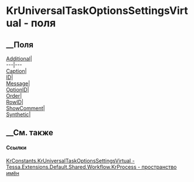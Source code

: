 # KrUniversalTaskOptionsSettingsVirtual - поля
##  __Поля
[Additional](F_Tessa_Extensions_Default_Shared_Workflow_KrProcess_KrConstants_KrUniversalTaskOptionsSettingsVirtual_Additional.htm)|  
---|---  
[Caption](F_Tessa_Extensions_Default_Shared_Workflow_KrProcess_KrConstants_KrUniversalTaskOptionsSettingsVirtual_Caption.htm)|  
[ID](F_Tessa_Extensions_Default_Shared_Workflow_KrProcess_KrConstants_KrUniversalTaskOptionsSettingsVirtual_ID.htm)|  
[Message](F_Tessa_Extensions_Default_Shared_Workflow_KrProcess_KrConstants_KrUniversalTaskOptionsSettingsVirtual_Message.htm)|  
[OptionID](F_Tessa_Extensions_Default_Shared_Workflow_KrProcess_KrConstants_KrUniversalTaskOptionsSettingsVirtual_OptionID.htm)|  
[Order](F_Tessa_Extensions_Default_Shared_Workflow_KrProcess_KrConstants_KrUniversalTaskOptionsSettingsVirtual_Order.htm)|  
[RowID](F_Tessa_Extensions_Default_Shared_Workflow_KrProcess_KrConstants_KrUniversalTaskOptionsSettingsVirtual_RowID.htm)|  
[ShowComment](F_Tessa_Extensions_Default_Shared_Workflow_KrProcess_KrConstants_KrUniversalTaskOptionsSettingsVirtual_ShowComment.htm)|  
[Synthetic](F_Tessa_Extensions_Default_Shared_Workflow_KrProcess_KrConstants_KrUniversalTaskOptionsSettingsVirtual_Synthetic.htm)|  
## __См. также
#### Ссылки
[KrConstants.KrUniversalTaskOptionsSettingsVirtual -
](T_Tessa_Extensions_Default_Shared_Workflow_KrProcess_KrConstants_KrUniversalTaskOptionsSettingsVirtual.htm)
[Tessa.Extensions.Default.Shared.Workflow.KrProcess - пространство
имён](N_Tessa_Extensions_Default_Shared_Workflow_KrProcess.htm)
